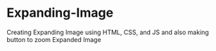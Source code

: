 # Expanding-Image
Creating Expanding Image using HTML, CSS, and JS and also making button to zoom Expanded Image 
